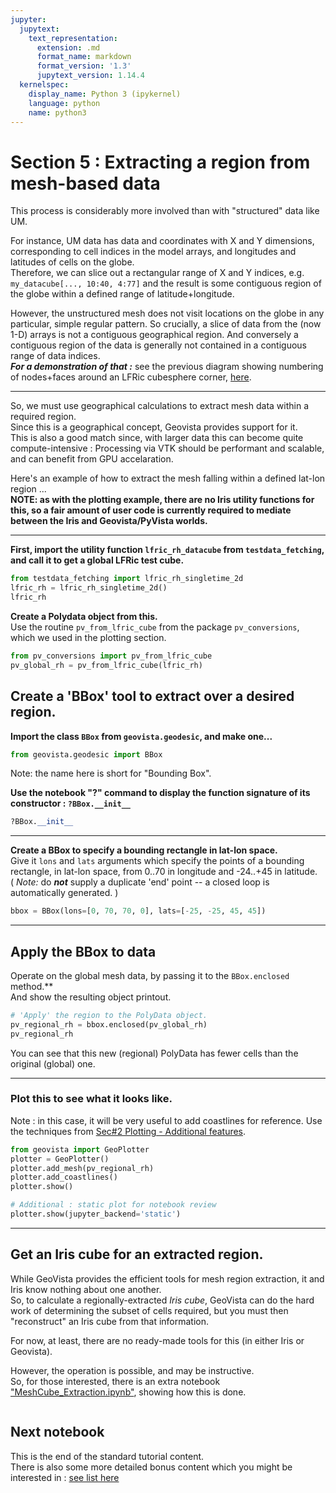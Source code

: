```yaml
---
jupyter:
  jupytext:
    text_representation:
      extension: .md
      format_name: markdown
      format_version: '1.3'
      jupytext_version: 1.14.4
  kernelspec:
    display_name: Python 3 (ipykernel)
    language: python
    name: python3
---
```


# Section 5 : Extracting a region from mesh-based data

This process is considerably more involved than with "structured" data like UM.

For instance, UM data has data and coordinates with X and Y dimensions, corresponding to cell indices in the model arrays, and longitudes and latitudes of cells on the globe.  
Therefore, we can slice out a rectangular range of X and Y indices, e.g. `my_datacube[..., 10:40, 4:77]` and the result is some contiguous region of the globe within a defined range of latitude+longitude.

However, the unstructured mesh does not visit locations on the globe in any particular, simple regular pattern.  So crucially, a slice of data from the (now 1-D) arrays is not a contiguous geographical region.  And conversely a contiguous region of the data is generally not contained in a contiguous range of data indices.  
***For a demonstration of that :*** see the previous diagram showing numbering of nodes+faces around an LFRic cubesphere corner, [here](./LFRic_mesh.svg).

---

So, we must use geographical calculations to extract mesh data within a required region.  
Since this is a geographical concept, Geovista provides support for it.  
This is also a good match since, with larger data this can become quite compute-intensive :
Processing via VTK should be performant and scalable, and can benefit from GPU accelaration.

Here's an example of how to extract the mesh falling within a defined lat-lon region ...  
**NOTE: as with the plotting example, there are no Iris utility functions for this, so a fair amount of user code is currently required to mediate between the Iris and Geovista/PyVista worlds.**


---

**First, import the utility function `lfric_rh_datacube` from `testdata_fetching`, and call it to get a global LFRic test cube.**

```python
from testdata_fetching import lfric_rh_singletime_2d
lfric_rh = lfric_rh_singletime_2d()
lfric_rh
```

**Create a Polydata object from this.**  
Use the routine `pv_from_lfric_cube` from the package `pv_conversions`, which we used in the plotting section.

```python
from pv_conversions import pv_from_lfric_cube
pv_global_rh = pv_from_lfric_cube(lfric_rh)
```


## Create a 'BBox' tool to extract over a desired region.


**Import the class `BBox` from `geovista.geodesic`, and make one...**  

```python
from geovista.geodesic import BBox
```

Note: the name here is short for "Bounding Box".

**Use the notebook "?" command to display the function signature of its constructor : `?BBox.__init__`**

```python
?BBox.__init__
```

---

**Create a BBox to specify a bounding rectangle in lat-lon space.**  
Give it `lons` and `lats` arguments which specify the points of a bounding rectangle,
in lat-lon space, from 0..70 in longitude and -24..+45 in latitude.  
( *Note:* do ***not*** supply a duplicate 'end' point -- a closed loop is automatically generated. )

```python
bbox = BBox(lons=[0, 70, 70, 0], lats=[-25, -25, 45, 45])
```

---

## Apply the BBox to data
Operate on the global mesh data, by passing it to the `BBox.enclosed` method.**  
And show the resulting object printout.

```python
# 'Apply' the region to the PolyData object.
pv_regional_rh = bbox.enclosed(pv_global_rh)
pv_regional_rh
```

You can see that this new (regional) PolyData has fewer cells than the original (global) one.

---

### Plot this to see what it looks like.
Note : in this case, it will be very useful to add coastlines for reference.
Use the techniques from [Sec#2 Plotting - Additional features](./Sec_03_Plotting.ipynb#Additional-features).

```python
from geovista import GeoPlotter
plotter = GeoPlotter()
plotter.add_mesh(pv_regional_rh)
plotter.add_coastlines()
plotter.show()
```

```python
# Additional : static plot for notebook review
plotter.show(jupyter_backend='static')
```

---
## Get an Iris cube for an extracted region.

While GeoVista provides the efficient tools for mesh region extraction, it and Iris know nothing about one another.  
So, to calculate a regionally-extracted _Iris cube_, GeoVista can do the hard work of determining the subset of cells required, but you must then "reconstruct" an Iris cube from that information.

For now, at least, there are no ready-made tools for this (in either Iris or Geovista).  

However, the operation is possible, and may be instructive.  
So, for those interested, there is an extra notebook ["MeshCube_Extraction.ipynb"](./MeshCube_Extraction.ipynb), showing how this is done.


```python

```

## Next notebook

This is the end of the standard tutorial content.  
There is also some more detailed bonus content which you might be interested in : [see list here](./Mesh_Tutorial_Intro.ipynb#bonus_and_additional_material)

```python

```
